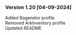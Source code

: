 ### Version 1.20 [04-09-2024]
Added Baganator profile  
Removed ArkInventory profile  
Updated README  